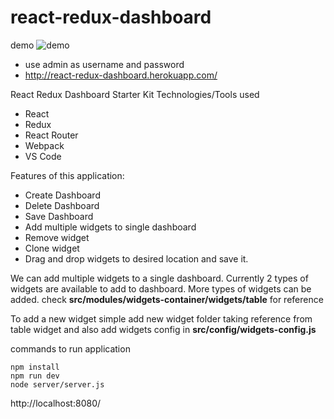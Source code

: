 # react-redux-dashboard
demo
![demo](http://react-redux-dashboard.herokuapp.com/assets/demo.gif)


- use admin as username and password
- http://react-redux-dashboard.herokuapp.com/

React Redux Dashboard Starter Kit
Technologies/Tools used
- React
- Redux
- React Router
-  Webpack
- VS Code


Features of this application:
- Create Dashboard
- Delete Dashboard
- Save Dashboard
- Add multiple widgets to single dashboard
- Remove widget
- Clone widget
- Drag and drop widgets to desired location and save it.
 
We can add multiple widgets to a single dashboard.
Currently 2 types of widgets are available to add to dashboard.
More types of widgets can be added.
check **src/modules/widgets-container/widgets/table** for reference

To add a new widget simple add new widget folder taking reference from table widget
and also add widgets config in **src/config/widgets-config.js**

commands to run application

```
npm install
npm run dev
node server/server.js
```

http://localhost:8080/

